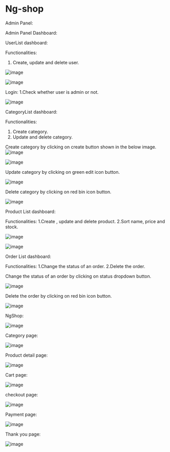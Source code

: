 # Ng-shop


Admin Panel:

Admin Panel Dashboard:



UserList dashboard:

Functionalities:
1. Create, update and delete user.

![image](https://user-images.githubusercontent.com/96568158/187458620-66c1c587-fa7c-4d7b-85ca-f369d80c21b7.png)


![image](https://user-images.githubusercontent.com/96568158/187459303-3b39129b-2def-4bac-9afc-1102715b7ea3.png)


Login:
1.Check whether user is admin or not.

![image](https://user-images.githubusercontent.com/96568158/187464835-64808657-1e1d-48fe-9d3c-e325e6f9d681.png)


CategoryList dashboard:

Functionalities:
1. Create category.
2. Update and delete category.

Create category by clicking on create button shown in the below image.
![image](https://user-images.githubusercontent.com/96568158/187452281-0c1f1b95-ee6a-407d-9e15-e1e43d44510b.png)


![image](https://user-images.githubusercontent.com/96568158/187452570-0c2ecb22-4fa8-4125-b21b-1fe74a995494.png)


Update category by clicking on green edit icon button.

![image](https://user-images.githubusercontent.com/96568158/187452931-320f6177-3e53-4d22-b865-f24992949400.png)

Delete category by clicking on red bin icon button.

![image](https://user-images.githubusercontent.com/96568158/187453246-8f5ed4ab-24fc-433f-8337-6b88a925bfc3.png)

Product List dashboard:

Functionalities:
1.Create , update and delete product.
2.Sort name, price and stock.

![image](https://user-images.githubusercontent.com/96568158/187460313-bb961f52-e14b-4e74-8a31-433fea60b319.png)

![image](https://user-images.githubusercontent.com/96568158/187460647-4b179de6-85f6-4579-899f-b1d6a3e1b736.png)




Order List dashboard:

Functionalities:
1.Change the status of an order.
2.Delete the order.



Change the status of an order by clicking on status dropdown button.

![image](https://user-images.githubusercontent.com/96568158/187456154-89dbd402-dfb6-4d5f-876f-6c4c33d5d645.png)


Delete the order by clicking on red bin icon button.

![image](https://user-images.githubusercontent.com/96568158/187456681-95b70cf3-b889-4aa9-8752-3c8ac5dfd25b.png)



NgShop:

![image](https://user-images.githubusercontent.com/96568158/187467109-50ea097f-16a4-4fe6-ae8d-fdb8d942b9ac.png)

Category page:

![image](https://user-images.githubusercontent.com/96568158/187467497-afbbac33-69d1-46d5-a800-ada4ae71060a.png)

Product detail page:

![image](https://user-images.githubusercontent.com/96568158/187467861-f3dcae37-f342-4c6b-851d-e90d5aa76ffe.png)

Cart page:

![image](https://user-images.githubusercontent.com/96568158/187470823-86bb74c1-92af-4fc7-92a4-c78fc32f36be.png)


checkout page:

![image](https://user-images.githubusercontent.com/96568158/187471418-f51dc975-ed03-45c1-9a10-efa47804d8eb.png)


Payment page:

![image](https://user-images.githubusercontent.com/96568158/187476695-498d85ba-e77b-4312-a02b-49170294c1bb.png)


Thank you page:

![image](https://user-images.githubusercontent.com/96568158/187475572-91e0b416-395d-4366-a688-f14cfa6995b9.png)











